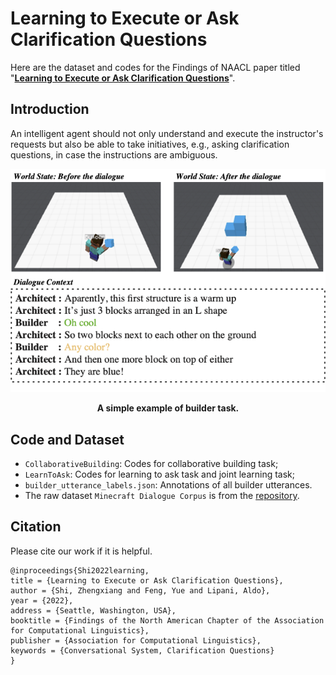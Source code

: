 # Learning to Execute or Ask Clarification Questions
Here are the dataset and codes for the Findings of NAACL paper titled "[**Learning to Execute or Ask Clarification Questions**](https://arxiv.org/abs/2204.08373)". 

## Introduction
An intelligent agent should not only understand and execute the instructor's requests but also be able to take initiatives, e.g., asking clarification questions, in case the instructions are ambiguous.

<p align="center">
    <img src="Asset/example.png" width="550">
</p>
<p align="center">
    <b>A simple example of builder task. </b>
</p>

## Code and Dataset
- `CollaborativeBuilding`: Codes for collaborative building task;
- `LearnToAsk`: Codes for learning to ask task and joint learning task;
- `builder_utterance_labels.json`: Annotations of all builder utterances.
- The raw dataset `Minecraft Dialogue Corpus` is from the [repository](https://github.com/prashant-jayan21/minecraft-bap-models#raw-data).


## Citation
Please cite our work if it is helpful.
```
@inproceedings{Shi2022learning,
title = {Learning to Execute or Ask Clarification Questions},
author = {Shi, Zhengxiang and Feng, Yue and Lipani, Aldo},
year = {2022},
address = {Seattle, Washington, USA},
booktitle = {Findings of the North American Chapter of the Association for Computational Linguistics},
publisher = {Association for Computational Linguistics},
keywords = {Conversational System, Clarification Questions}
}
